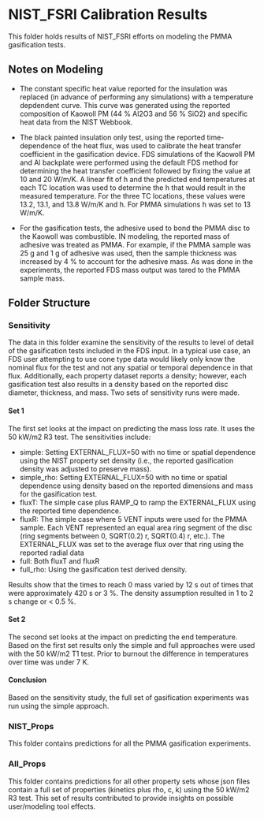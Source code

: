 # NIST_FSRI Calibration Results

This folder holds results of NIST_FSRI efforts on modeling the PMMA gasification tests.

## Notes on Modeling

* The constant specific heat value reported for the insulation was replaced (in advance of performing any simulations) with a temperature depdendent curve. This curve was generated using the reported composition of Kaowoll PM (44 % Al2O3 and 56 % SiO2) and specific heat data from the NIST Webbook.

* The black painted insulation only test, using the reported time-dependence of the heat flux, was used to calibrate the heat transfer coefficient in the gasification device. FDS simulations of the Kaowoll PM and Al backplate were performed using the default FDS method for determining the heat transfer coefficient followed by fixing the value at 10 and 20 W/m/K. A linear fit of h and the predicted end temperatures at each TC location was used to determine the h that would result in the measured temperature. For the three TC locations, these values were 13.2, 13.1, and 13.8 W/m/K and h. For PMMA simulations h was set to 13 W/m/K.

* For the gasification tests, the adhesive used to bond the PMMA disc to the Kaowoll was combustible. IN modeling, the reported mass of adhesive was treated as PMMA. For example,  if the PMMA sample was 25 g and 1 g of adhesive was used, then the sample thickness was increased by 4 % to account for the adhesive mass. As was done in the experiments, the reported FDS mass output was tared to the PMMA sample mass.

## Folder Structure

### Sensitivity

The data in this folder examine the sensitivity of the results to level of detail of the gasification tests included in the FDS input. In a typical use case, an FDS user attempting to use cone type data would likely only know the nominal flux for the test and not any spatial or temporal dependence in that flux. Additionally, each property dataset reports a density; however, each gasification test also results in a density based on the reported disc diameter, thickness, and mass. Two sets of sensitivity runs were made.

#### Set 1

The first set looks at the impact on predicting the mass loss rate. It uses the 50 kW/m2 R3 test. The sensitivities include:

* simple: Setting EXTERNAL_FLUX=50 with no time or spatial dependence using the NIST property set density (i.e., the reported gasification density was adjusted to preserve mass).
* simple_rho: Setting EXTERNAL_FLUX=50 with no time or spatial dependence using density based on the reported dimensions and mass for the gasification test.
* fluxT: The simple case plus RAMP_Q to ramp the EXTERNAL_FLUX using the reported time dependence.
* fluxR: The simple case where 5 VENT inputs were used for the PMMA sample. Each VENT represented an equal area ring segment of the disc (ring segments between 0, SQRT(0.2) r, SQRT(0.4) r, etc.). The EXTERNAL_FLUX was set to the average flux over that ring using the reported radial data
* full: Both fluxT and fluxR
* full_rho: Using the gasification test derived density.

Results show that the times to reach 0 mass varied by 12 s out of times that were approximately 420 s or 3 %. The density assumption resulted in 1 to 2 s change or < 0.5 %.

#### Set 2

The second set looks at the impact on predicting the end temperature. Based on the first set results only the simple and full approaches were used with the 50 kW/m2 T1 test. Prior to burnout the difference in temperatures over time was under 7 K.

#### Conclusion

Based on the sensitivity study, the full set of gasification experiments was run using the simple approach.

### NIST_Props

This folder contains predictions for all the PMMA gasification experiments.

### All_Props

This folder contains predictions for all other property sets whose json files contain a full set of properties (kinetics plus rho, c, k) using the 50 kW/m2 R3 test. This set of results contributed to provide insights on possible user/modeling tool effects.